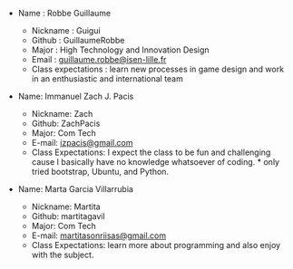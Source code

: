 * Name : Robbe Guillaume
  * Nickname : Guigui
  * Github : GuillaumeRobbe
  * Major : High Technology and Innovation Design
  * Email : guillaume.robbe@isen-lille.fr
  * Class expectations : learn  new processes in game design and work in an enthusiastic and international team
  
  
* Name: Immanuel Zach J. Pacis
  * Nickname: Zach 
  * Github: ZachPacis
  * Major: Com Tech
  * E-mail: izpacis@gmail.com
  * Class Expectations: I expect the class to be fun and challenging cause I basically have no knowledge whatsoever of coding.    * only tried bootstrap, Ubuntu, and Python.
  
  
* Name: Marta Garcia Villarrubia
  * Nickname: Martita 
  * Github: martitagavil
  * Major: Com Tech
  * E-mail: martitasonriisas@gmail.com
  * Class Expectations: learn more about programming and also enjoy with the subject.
